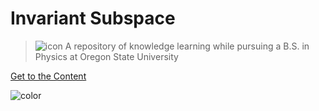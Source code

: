 <!-- https://svs.gsfc.nasa.gov/13326 -->
<h1 id="cover-heading">
  Invariant Subspace
</h1>

> ![icon](/_media/background.gif "Source: https://svs.gsfc.nasa.gov/13326") A repository of knowledge learning while pursuing a B.S. in Physics at Oregon State University

[Get to the Content](/home.md)

![color](#03221d)
